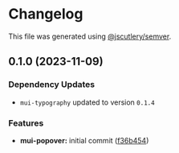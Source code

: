 # Changelog

This file was generated using [@jscutlery/semver](https://github.com/jscutlery/semver).

## 0.1.0 (2023-11-09)

### Dependency Updates

- `mui-typography` updated to version `0.1.4`

### Features

- **mui-popover:** initial commit ([f36b454](https://github.com/Availity/element/commit/f36b45416551d24c2c840b1fd65489399b388835))
